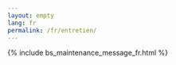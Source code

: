 ```yaml
---
layout: empty
lang: fr
permalink: /fr/entretien/
---
```


{% include bs_maintenance_message_fr.html %}
